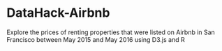 # DataHack-Airbnb
Explore the prices of renting properties that were listed on Airbnb in San Francisco between May 2015 and May 2016 using D3.js and R
